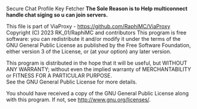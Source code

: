 Secure Chat Profile Key Fetcher
**The Sole Reason is to Help multiconnect handle chat siging so u can join servers.**

This file is part of ViaProxy - https://github.com/RaphiMC/ViaProxy
Copyright (C) 2023 RK_01/RaphiMC and contributors
This program is free software: you can redistribute it and/or modify
it under the terms of the GNU General Public License as published by
the Free Software Foundation, either version 3 of the License, or
(at your option) any later version.

This program is distributed in the hope that it will be useful,
but WITHOUT ANY WARRANTY; without even the implied warranty of
MERCHANTABILITY or FITNESS FOR A PARTICULAR PURPOSE.  
See the GNU General Public License for more details.

You should have received a copy of the GNU General Public License
along with this program.  If not, see <http://www.gnu.org/licenses/>.
